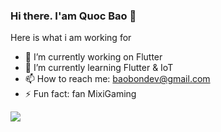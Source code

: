 ### Hi there. I'am Quoc Bao 👋

Here is what i am working for

- 🔭 I’m currently working on Flutter
- 🌱 I’m currently learning Flutter & IoT
- 📫 How to reach me: baobondev@gmail.com
- ⚡ Fun fact: fan MixiGaming

<img src="https://github-readme-stats.vercel.app/api?username=quocbao238&&show_icons=true&title_color=ffffff&icon_color=bb2acf&text_color=daf7dc&bg_color=151515">
